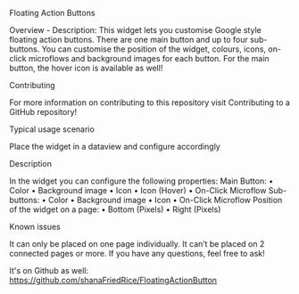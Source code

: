 Floating Action Buttons

Overview - Description:
This widget lets you customise Google style floating action buttons. There are one main button and up to four sub-buttons. You can customise the position of the widget, colours, icons, on-click microflows and background images for each button. For the main button, the hover icon is available as well!

Contributing

For more information on contributing to this repository visit Contributing to a GitHub repository!

Typical usage scenario

Place the widget in a dataview and configure accordingly

Description

In the widget you can configure the following properties:
Main Button:
•	Color
•	Background image
•	Icon
•	Icon (Hover)
•	On-Click Microflow
Sub-buttons:
•	Color
•	Background image
•	Icon
•	On-Click Microflow
Position of the widget on a page:
•	Bottom (Pixels)
•	Right (Pixels)

Known issues

It can only be placed on one page individually. It can’t be placed on 2 connected pages or more.
If you have any questions, feel free to ask!

It's on Github as well:
https://github.com/shanaFriedRice/FloatingActionButton



